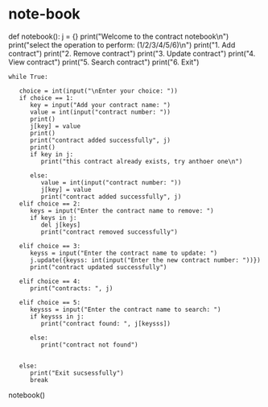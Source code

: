 # note-book

def notebook():
    j = {}
    print("Welcome to the contract notebook\n")
    print("select the operation to perform: (1/2/3/4/5/6)\n")
    print("1. Add contract")
    print("2. Remove contract")
    print("3. Update contract")
    print("4. View contract")
    print("5. Search contract")
    print("6. Exit")
    

    while True:

       choice = int(input("\nEnter your choice: "))
       if choice == 1:
          key = input("Add your contract name: ")
          value = int(input("contract number: "))
          print()
          j[key] = value  
          print()
          print("contract added successfully", j)
          print()
          if key in j:
             print("this contract already exists, try anthoer one\n")

          else:
             value = int(input("contract number: "))
             j[key] = value
             print("contract added successfully", j)
       elif choice == 2:
          keys = input("Enter the contract name to remove: ")
          if keys in j:
             del j[keys]
             print("contract removed successfully")

       elif choice == 3:
          keyss = input("Enter the contract name to update: ")
          j.update({keyss: int(input("Enter the new contract number: "))})
          print("contract updated successfully")

       elif choice == 4:
          print("contracts: ", j)

       elif choice == 5:
          keysss = input("Enter the contract name to search: ")
          if keysss in j:
             print("contract found: ", j[keysss])

          else:
             print("contract not found")

      
       else:
          print("Exit sucsessfully")
          break

notebook()
